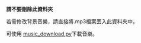 **請不要刪除此資料夾**

若需修改背景音樂，請直接將.mp3檔案丟入此資料夾中。

可使用 [music_download.py](https://github.com/Lch950424/113-1-/blob/main/music/music_download.py)下載音樂。

